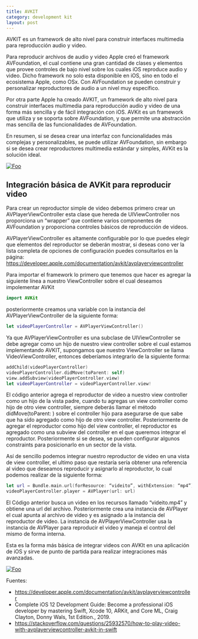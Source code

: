 ```yaml
---
title: AVKIT
category: development kit
layout: post
---
```


AVKIT es un framework de alto nivel para construir interfaces multimedia para reproducción audio y video.

Para reproducir archivos de audio y video Apple creó el framework AVFoundation, el cual contiene una gran cantidad de clases y elementos que provee controles de bajo nivel sobre los cuales iOS reproduce audio y video. Dicho framework no solo esta disponible en iOS, sino en todo el ecosistema Apple, como OSx. Con AVFoundation se pueden construir y personalizar reproductores de audio a un nivel muy específico.

Por otra parte Apple ha creado AVKIT, un framework de alto nivel para construir interfaces multimedia para reproducción audio y video de una forma más sencilla y de fácil integración con iOS. AVKit es un framework que utiliza y se soporta sobre  AVFoundation, y que permite una abstracción mas sencilla de las funcionalidades de AVFoundation.

En resumen, si se desea crear una interfaz  con funcionalidades más complejas y personalizables, se puede utilizar AVFoundation, sin embargo si se desea crear reproductores multimedia estándar y simples, AVKit es la solución ideal.

[![Foo](https://developer.apple.com/library/archive/documentation/AudioVideo/Conceptual/MediaPlaybackGuide/Contents/Resources/en.lproj/Art/media_playback_framework_2x.png)](https://developer.apple.com/library/archive/documentation/AudioVideo/Conceptual/MediaPlaybackGuide/Contents/Resources/en.lproj/Art/media_playback_framework_2x.png)

## Integración básica de AVKit para reproducir video

Para crear un reproductor simple de video debemos primero crear un AVPlayerViewController esta clase que hereda de UIViewController nos proporciona un “wrapper” que contiene varios componentes de AVFoundation y proporciona controles básicos de reproducción de videos.

AVPlayerViewController es altamente configurable por lo que puedes elegir que elementos del reproductor se deberán mostrar, si deseas cono ver la lista completa de opciones de configuración puedes consultarlos en la página: https://developer.apple.com/documentation/avkit/avplayerviewcontroller

Para importar el framework lo primero que tenemos que hacer es agregar la siguiente línea a nuestro ViewController sobre el cual deseamos impolementar AVKit

```swift
import AVKit
```
posteriormente creamos una variable con la instancia del AVPlayerViewController de la siguiente forma:

```swift
let videoPlayerController = AVPlayerViewController()
```

Ya que AVPlayerViewController es una subclase de UIViewController se debe agregar como un hijo de nuestro view controller sobre el cual estamos implementando AVKIT, supongamos que nuestro ViewController se llama VideoViewController, entonces deberíamos integrarlo de la siguiente forma:

```swift
addChild(videoPlayerController)
videoPlayerController.didMove(toParent: self)
view.addSubview(videoPlayerController.view)
let videoPlayerController = videoPlayerController.view!
```

El código anterior agrega el reproductor de video a nuestro view controller	 como un hijo de la vista padre, cuando tu agregas un view controller como hijo de otro view controller, siempre deberás llamar el método didMove(toParent: ) sobre el controller hijo para asegurarse de que sabe que ha sido agregado como hijo de otro view controller. Posteriormente de agregar el reproductor como hijo del view controller, el reproductor es agregado como una subview del controller en el que queremos integrar el reproductor. Posteriormente si se desea, se pueden configurar algunos constraints para posicionarlo en un sector de la vista.

Así de sencillo podemos integrar nuestro reproductor de video en una vista de view controller, el ultimo paso que restaría sería obtener una referencia al video que deseamos reproducir y asignarlo al reproductor, lo cual podemos realizar de la siguiente forma:

```swift
let url = Bundle.main.url(forResource: “videito”, withExtension: “mp4”)!
videoPlayerController.player = AVPlayer(url: url)
```

El Código anterior busca un video en los recursos llamado “videito.mp4” y obtiene una url del archivo. Posteriormente crea una instancia de AVPlayer el cual apunta al archivo de video y es asignado a la instancia del reproductor de video. La instancia de AVPlayerViewController usa la instancia de AVPlayer para reproducir el video y maneja el control del mismo de forma interna.

Esta es la forma más básica de integrar videos con AVKIt en una aplicación de iOS y sirve de punto de partida para realizar integraciones más avanzadas.

[![Foo](https://i.stack.imgur.com/erb6e.jpg)](https://i.stack.imgur.com/erb6e.jpg)


Fuentes:
  - https://developer.apple.com/documentation/avkit/avplayerviewcontroller
  - Complete iOS 12 Development Guide: Become a professional iOS developer by mastering Swift, Xcode 10, ARKit, and Core ML, Craig Clayton, Donny Wals, 1st Edition., 2019.
  - https://stackoverflow.com/questions/25932570/how-to-play-video-with-avplayerviewcontroller-avkit-in-swift
